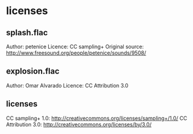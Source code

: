 licenses
========

splash.flac
-----------
Author: petenice
Licence: CC sampling+ 
Original source: http://www.freesound.org/people/petenice/sounds/9508/

explosion.flac
--------------
Author: Omar Alvarado
Licence: CC Attribution 3.0

licenses
--------
CC sampling+ 1.0: http://creativecommons.org/licenses/sampling+/1.0/
CC Attribution 3.0: http://creativecommons.org/licenses/by/3.0/
